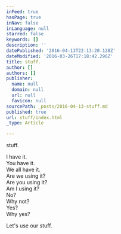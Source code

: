 ```yaml
---
inFeed: true
hasPage: true
inNav: false
inLanguage: null
starred: false
keywords: []
description: ''
datePublished: '2016-04-13T22:13:20.128Z'
dateModified: '2016-03-26T17:18:42.296Z'
title: stuff.
author: []
authors: []
publisher:
  name: null
  domain: null
  url: null
  favicon: null
sourcePath: _posts/2016-04-13-stuff.md
published: true
url: stuff/index.html
_type: Article

---
```

stuff.

I have it.  
You have it.  
We all have it.  
Are we using it?  
Are you using it?  
Am I using it?  
No?  
Why not?  
Yes?  
Why yes?

Let's use our stuff.